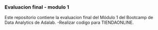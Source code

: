 ### Evaluacion final - modulo 1
Este repositorio contiene la evaluacion final del Módulo 1 del Bootcamp de Data Analytics de Adalab.
 -Realizar codigo para TIENDAONLINE.
